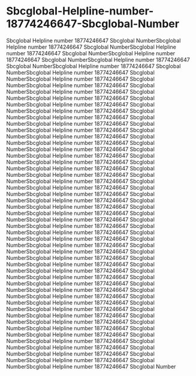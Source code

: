 # Sbcglobal-Helpline-number-18774246647-Sbcglobal-Number
Sbcglobal Helpline number 18774246647 Sbcglobal NumberSbcglobal Helpline number 18774246647 Sbcglobal NumberSbcglobal Helpline number 18774246647 Sbcglobal NumberSbcglobal Helpline number 18774246647 Sbcglobal NumberSbcglobal Helpline number 18774246647 Sbcglobal NumberSbcglobal Helpline number 18774246647 Sbcglobal NumberSbcglobal Helpline number 18774246647 Sbcglobal NumberSbcglobal Helpline number 18774246647 Sbcglobal NumberSbcglobal Helpline number 18774246647 Sbcglobal NumberSbcglobal Helpline number 18774246647 Sbcglobal NumberSbcglobal Helpline number 18774246647 Sbcglobal NumberSbcglobal Helpline number 18774246647 Sbcglobal NumberSbcglobal Helpline number 18774246647 Sbcglobal NumberSbcglobal Helpline number 18774246647 Sbcglobal NumberSbcglobal Helpline number 18774246647 Sbcglobal NumberSbcglobal Helpline number 18774246647 Sbcglobal NumberSbcglobal Helpline number 18774246647 Sbcglobal NumberSbcglobal Helpline number 18774246647 Sbcglobal NumberSbcglobal Helpline number 18774246647 Sbcglobal NumberSbcglobal Helpline number 18774246647 Sbcglobal NumberSbcglobal Helpline number 18774246647 Sbcglobal NumberSbcglobal Helpline number 18774246647 Sbcglobal NumberSbcglobal Helpline number 18774246647 Sbcglobal NumberSbcglobal Helpline number 18774246647 Sbcglobal NumberSbcglobal Helpline number 18774246647 Sbcglobal NumberSbcglobal Helpline number 18774246647 Sbcglobal NumberSbcglobal Helpline number 18774246647 Sbcglobal NumberSbcglobal Helpline number 18774246647 Sbcglobal NumberSbcglobal Helpline number 18774246647 Sbcglobal NumberSbcglobal Helpline number 18774246647 Sbcglobal NumberSbcglobal Helpline number 18774246647 Sbcglobal NumberSbcglobal Helpline number 18774246647 Sbcglobal NumberSbcglobal Helpline number 18774246647 Sbcglobal NumberSbcglobal Helpline number 18774246647 Sbcglobal NumberSbcglobal Helpline number 18774246647 Sbcglobal NumberSbcglobal Helpline number 18774246647 Sbcglobal NumberSbcglobal Helpline number 18774246647 Sbcglobal NumberSbcglobal Helpline number 18774246647 Sbcglobal NumberSbcglobal Helpline number 18774246647 Sbcglobal NumberSbcglobal Helpline number 18774246647 Sbcglobal NumberSbcglobal Helpline number 18774246647 Sbcglobal NumberSbcglobal Helpline number 18774246647 Sbcglobal NumberSbcglobal Helpline number 18774246647 Sbcglobal NumberSbcglobal Helpline number 18774246647 Sbcglobal NumberSbcglobal Helpline number 18774246647 Sbcglobal NumberSbcglobal Helpline number 18774246647 Sbcglobal NumberSbcglobal Helpline number 18774246647 Sbcglobal NumberSbcglobal Helpline number 18774246647 Sbcglobal NumberSbcglobal Helpline number 18774246647 Sbcglobal NumberSbcglobal Helpline number 18774246647 Sbcglobal NumberSbcglobal Helpline number 18774246647 Sbcglobal NumberSbcglobal Helpline number 18774246647 Sbcglobal NumberSbcglobal Helpline number 18774246647 Sbcglobal Number
